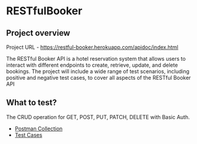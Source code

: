 # RESTfulBooker

## Project overview
Project URL - https://restful-booker.herokuapp.com/apidoc/index.html

The RESTful Booker API is a hotel reservation system that allows users to interact with different endpoints to create, retrieve, update, and delete bookings. The project will include a wide range of test scenarios, including positive and negative test cases, to cover all aspects of the RESTful Booker API

## What to test?
The CRUD operation for GET, POST, PUT, PATCH, DELETE with Basic Auth. 

- [Postman Collection](https://documenter.getpostman.com/view/29275610/2s9YJaXP9j)
- [Test Cases]()
